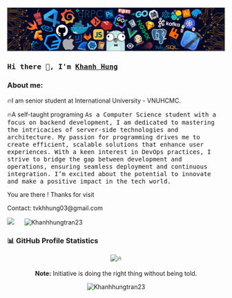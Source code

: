 ![alt text](./images/intro_header.png)

### <samp>Hi there 👋, I'm <a href="https://www.linkedin.com/in/tranvukhanhhung23/" target="_blank">Khanh Hung</a></samp>
<h3> About me:</h3> 
<p>🔥I am senior student at International University - VNUHCMC. </p>
🔥A self-taught programing
<samp>As a Computer Science student with a focus on backend development, I am dedicated to mastering the intricacies of server-side technologies and architecture. My passion for programming drives me to create efficient, scalable solutions that enhance user experiences. With a keen interest in DevOps practices, I strive to bridge the gap between development and operations, ensuring seamless deployment and continuous integration. I’m excited about the potential to innovate and make a positive impact in the tech world.</samp>
<p> You are there ! Thanks for visit </p>
<p> Contact: tvkhhung03@gmail.com </p>
<div>
  <img height="180em" src="https://github-readme-stats.vercel.app/api/top-langs/?username=Khanhhungtran23&show_icons=true&hide_border=true&layout=compact&langs_count=10&theme=transparent&include_orgs=true"/>
  &nbsp;&nbsp;&nbsp;&nbsp;
  <img height="180em" src="https://github-readme-stats.vercel.app/api?username=Khanhhungtran23&show_icons=true&hide_border=true&&count_private=true&include_all_commits=true&theme=transparent&locale=en" alt="Khanhhungtran23" />
</div>

### 📊 GitHub Profile Statistics
<p align="center">
  <img title="🔥" src="https://github-readme-streak-stats.herokuapp.com/?user=Khanhhungtran23&theme=monokai-metallian&hide_border=true"/>
<br>
<br>
<b>Note:</b> Initiative is doing the right thing without being told.
</p>

<p align="center">
      <img src="https://komarev.com/ghpvc/?username=Khanhhungtran23&label=Profile+Views" alt="Khanhhungtran23" />
  </p>

